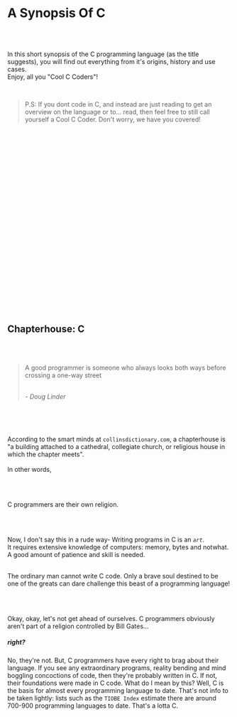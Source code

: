 # A Synopsis Of C

<br />
<br />

In this short synopsis of the C programming language (as the title suggests), you will find out everything from it's origins, history and use cases. <br />
Enjoy, all you "Cool C Coders"!

<br />

>  P.S: If you dont code in C, and instead are just reading to get an overview on the language or to... read, then feel free to still call yourself a Cool C Coder. Don't worry, we have you covered!


<br />
<br />
<br />
<br />
<br />
<br />
<br />
<br />
<br />
<br />
<br />
<br />
<br />
<br />
<br />
<br />
<br />
<br />
<br />
<br />
<br />
<br />
<br />
<br />


## Chapterhouse: C

<br />
<br />

>A good programmer is someone who always looks both ways before crossing a one-way street <br /> <br />
>
>  *- Doug Linder*

<br />
<br />
<br />

According to the smart minds at `collinsdictionary.com`, a chapterhouse is "a building attached to a cathedral, collegiate church, or religious house in which the chapter meets". <br /> <br />
In other words,

<br />
<br />

C programmers are their own religion.

<br />
<br />

Now, I don't say this in a rude way- Writing programs in C is an *`art`*. <br />
It requires extensive knowledge of computers: memory, bytes and notwhat. A good amount of patience and skill is needed. <br /> <br >

The ordinary man cannot write C code. Only a brave soul destined to be one of the greats can dare challenge this beast of a programming language!


<br />
<br />

Okay, okay, let's not get ahead of ourselves. C programmers obviously aren't part of a religion controlled by Bill Gates... <h5> right? </h5>

No, they're not. But, C programmers have every right to brag about their language. If you see any extraordinary programs, reality bending and mind boggling concoctions of code, then they're probably written in C. 
If not, their foundations were made in C code. What do I mean by this? Well, C is the basis for almost every programming language to date. That's not info to be taken lightly: lists such as the `TIOBE Index` estimate there are around 700-900 programming languages to date. That's a lotta C.
